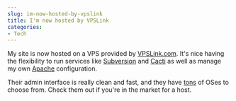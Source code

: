 ```yaml
---
slug: im-now-hosted-by-vpslink
title: I'm now hosted by VPSLink
categories:
- Tech
---
```


My site is now hosted on a VPS provided by [VPSLink.com](http://vpslink.com/). It's nice having the flexibility to run services like [Subversion](http://subversion.tigris.org/) and [Cacti](http://www.cacti.net/) as well as manage my own [Apache](http://www.apache.org/) configuration.

Their admin interface is really clean and fast, and they have [tons](http://vpslink.com/compare/linux-vps-os/) of OSes to choose from. Check them out if you're in the market for a host.
